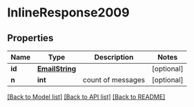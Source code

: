 # InlineResponse2009

## Properties
Name | Type | Description | Notes
------------ | ------------- | ------------- | -------------
**id** | [**EmailString**](EmailString.md) |  | [optional] 
**n** | **int** | count of messages | [optional] 

[[Back to Model list]](../README.md#documentation-for-models) [[Back to API list]](../README.md#documentation-for-api-endpoints) [[Back to README]](../README.md)


